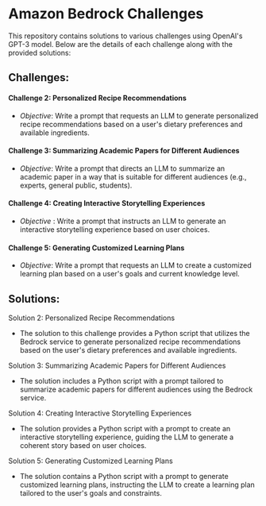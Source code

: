 # Amazon Bedrock Challenges
This repository contains solutions to various challenges using OpenAI's GPT-3 model. Below are the details of each challenge along with the provided solutions:

## Challenges:

#### Challenge 2: Personalized Recipe Recommendations
- *Objective*: Write a prompt that requests an LLM to generate personalized recipe recommendations based on a user's dietary preferences and available ingredients.

#### Challenge 3: Summarizing Academic Papers for Different Audiences
- *Objective*: Write a prompt that directs an LLM to summarize an academic paper in a way that is suitable for different audiences (e.g., experts, general public, students).

#### Challenge 4: Creating Interactive Storytelling Experiences
- *Objective* : Write a prompt that instructs an LLM to generate an interactive storytelling experience based on user choices.

#### Challenge 5: Generating Customized Learning Plans

- *Objective*: Write a prompt that requests an LLM to create a customized learning plan based on a user's goals and current knowledge level.

## Solutions:
Solution 2: Personalized Recipe Recommendations

- The solution to this challenge provides a Python script that utilizes the Bedrock service to generate personalized recipe recommendations based on the user's dietary preferences and available ingredients.

Solution 3: Summarizing Academic Papers for Different Audiences

- The solution includes a Python script with a prompt tailored to summarize academic papers for different audiences using the Bedrock service.

Solution 4: Creating Interactive Storytelling Experiences
- The solution provides a Python script with a prompt to create an interactive storytelling experience, guiding the LLM to generate a coherent story based on user choices.

Solution 5: Generating Customized Learning Plans
- The solution contains a Python script with a prompt to generate customized learning plans, instructing the LLM to create a learning plan tailored to the user's goals and constraints.